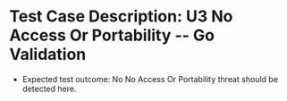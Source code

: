 # Test Case Description: U3 No Access Or Portability -- Go Validation
- Expected test outcome: No No Access Or Portability threat should be detected here.